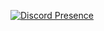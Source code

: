 [![Discord Presence](https://lanyard.cnrad.dev/api/984102274592817212?showDisplayName=false&hideDiscrim=false&theme=dark&idleMessage=I'm%20currently%20away%20from%20my%20keyboard)](https://discord.com/users/984102274592817212)

